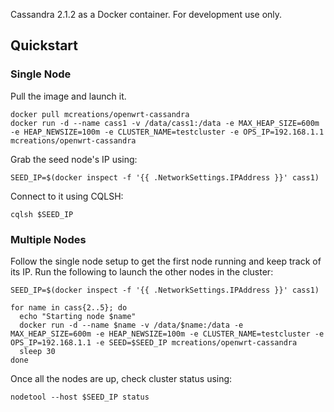 Cassandra 2.1.2 as a Docker container. For development use only.  

## Quickstart

### Single Node

Pull the image and launch it.  
  
```
docker pull mcreations/openwrt-cassandra
docker run -d --name cass1 -v /data/cass1:/data -e MAX_HEAP_SIZE=600m -e HEAP_NEWSIZE=100m -e CLUSTER_NAME=testcluster -e OPS_IP=192.168.1.1  mcreations/openwrt-cassandra
```

Grab the seed node's IP using:  
  
```
SEED_IP=$(docker inspect -f '{{ .NetworkSettings.IPAddress }}' cass1)
```
  
Connect to it using CQLSH:  
  
```
cqlsh $SEED_IP
```
 
### Multiple Nodes
  
Follow the single node setup to get the first node running and keep track of its IP. Run the following to launch the other nodes in the cluster:  

```
SEED_IP=$(docker inspect -f '{{ .NetworkSettings.IPAddress }}' cass1)
```  
 
```
for name in cass{2..5}; do
  echo "Starting node $name"
  docker run -d --name $name -v /data/$name:/data -e MAX_HEAP_SIZE=600m -e HEAP_NEWSIZE=100m -e CLUSTER_NAME=testcluster -e OPS_IP=192.168.1.1 -e SEED=$SEED_IP mcreations/openwrt-cassandra
  sleep 30
done
```
  
Once all the nodes are up, check cluster status using:  
  
```
nodetool --host $SEED_IP status
```

